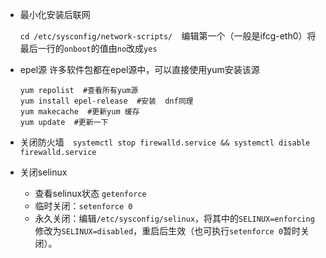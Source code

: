 - 最小化安装后联网

  `cd /etc/sysconfig/network-scripts/  `编辑第一个（一般是ifcg-eth0）将最后一行的`onboot`的值由`no`改成`yes`

- epel源
  许多软件包都在epel源中，可以直接使用yum安装该源

  ``` shell
  yum repolist  #查看所有yum源
  yum install epel-release  #安装  dnf同理
  yum makecache  #更新yum 缓存
  yum update  #更新一下
  ```

- 关闭防火墙　`systemctl stop firewalld.service && systemctl disable firewalld.service`

- 关闭selinux

  - 查看selinux状态  `getenforce`
  - 临时关闭：`setenforce 0`
  - 永久关闭：编辑`/etc/sysconfig/selinux`，将其中的`SELINUX=enforcing`修改为`SELINUX=disabled`，重启后生效（也可执行`setenforce 0`暂时关闭）。